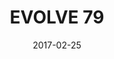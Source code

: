 ---
title: EVOLVE 79

location: La Boom, Queens, NY
date: 2017-02-25
cagematch: https://www.cagematch.net/?id=1&nr=169784

photos:

videos:
---